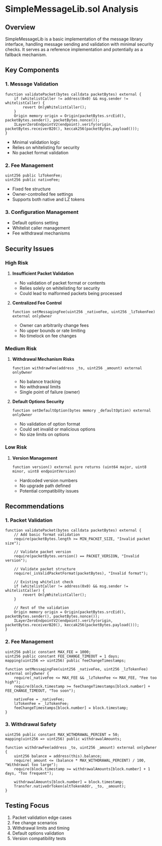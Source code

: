 # SimpleMessageLib.sol Analysis

## Overview
SimpleMessageLib is a basic implementation of the message library interface, handling message sending and validation with minimal security checks. It serves as a reference implementation and potentially as a fallback mechanism.

## Key Components

### 1. Message Validation
```solidity
function validatePacket(bytes calldata packetBytes) external {
    if (whitelistCaller != address(0x0) && msg.sender != whitelistCaller) {
        revert OnlyWhitelistCaller();
    }
    Origin memory origin = Origin(packetBytes.srcEid(), packetBytes.sender(), packetBytes.nonce());
    ILayerZeroEndpointV2(endpoint).verify(origin, packetBytes.receiverB20(), keccak256(packetBytes.payload()));
}
```
- Minimal validation logic
- Relies on whitelisting for security
- No packet format validation

### 2. Fee Management
```solidity
uint256 public lzTokenFee;
uint256 public nativeFee;
```
- Fixed fee structure
- Owner-controlled fee settings
- Supports both native and LZ tokens

### 3. Configuration Management
- Default options setting
- Whitelist caller management
- Fee withdrawal mechanisms

## Security Issues

### High Risk
1. **Insufficient Packet Validation**
   - No validation of packet format or contents
   - Relies solely on whitelisting for security
   - Could lead to malformed packets being processed

2. **Centralized Fee Control**
   ```solidity
   function setMessagingFee(uint256 _nativeFee, uint256 _lzTokenFee) external onlyOwner
   ```
   - Owner can arbitrarily change fees
   - No upper bounds or rate limiting
   - No timelock on fee changes

### Medium Risk
1. **Withdrawal Mechanism Risks**
   ```solidity
   function withdrawFee(address _to, uint256 _amount) external onlyOwner
   ```
   - No balance tracking
   - No withdrawal limits
   - Single point of failure (owner)

2. **Default Options Security**
   ```solidity
   function setDefaultOption(bytes memory _defaultOption) external onlyOwner
   ```
   - No validation of option format
   - Could set invalid or malicious options
   - No size limits on options

### Low Risk
1. **Version Management**
   ```solidity
   function version() external pure returns (uint64 major, uint8 minor, uint8 endpointVersion)
   ```
   - Hardcoded version numbers
   - No upgrade path defined
   - Potential compatibility issues

## Recommendations

### 1. Packet Validation
```solidity
function validatePacket(bytes calldata packetBytes) external {
    // Add basic format validation
    require(packetBytes.length >= MIN_PACKET_SIZE, "Invalid packet size");
    
    // Validate packet version
    require(packetBytes.version() == PACKET_VERSION, "Invalid version");
    
    // Validate packet structure
    require(_isValidPacketFormat(packetBytes), "Invalid format");
    
    // Existing whitelist check
    if (whitelistCaller != address(0x0) && msg.sender != whitelistCaller) {
        revert OnlyWhitelistCaller();
    }
    
    // Rest of the validation
    Origin memory origin = Origin(packetBytes.srcEid(), packetBytes.sender(), packetBytes.nonce());
    ILayerZeroEndpointV2(endpoint).verify(origin, packetBytes.receiverB20(), keccak256(packetBytes.payload()));
}
```

### 2. Fee Management
```solidity
uint256 public constant MAX_FEE = 1000;
uint256 public constant FEE_CHANGE_TIMEOUT = 1 days;
mapping(uint256 => uint256) public feeChangeTimestamps;

function setMessagingFee(uint256 _nativeFee, uint256 _lzTokenFee) external onlyOwner {
    require(_nativeFee <= MAX_FEE && _lzTokenFee <= MAX_FEE, "Fee too high");
    require(block.timestamp >= feeChangeTimestamps[block.number] + FEE_CHANGE_TIMEOUT, "Too soon");
    
    nativeFee = _nativeFee;
    lzTokenFee = _lzTokenFee;
    feeChangeTimestamps[block.number] = block.timestamp;
}
```

### 3. Withdrawal Safety
```solidity
uint256 public constant MAX_WITHDRAWAL_PERCENT = 50;
mapping(uint256 => uint256) public withdrawalAmounts;

function withdrawFee(address _to, uint256 _amount) external onlyOwner {
    uint256 balance = address(this).balance;
    require(_amount <= (balance * MAX_WITHDRAWAL_PERCENT) / 100, "Withdrawal too large");
    require(block.timestamp >= withdrawalAmounts[block.number] + 1 days, "Too frequent");
    
    withdrawalAmounts[block.number] = block.timestamp;
    Transfer.nativeOrToken(altTokenAddr, _to, _amount);
}
```

## Testing Focus
1. Packet validation edge cases
2. Fee change scenarios
3. Withdrawal limits and timing
4. Default options validation
5. Version compatibility tests 